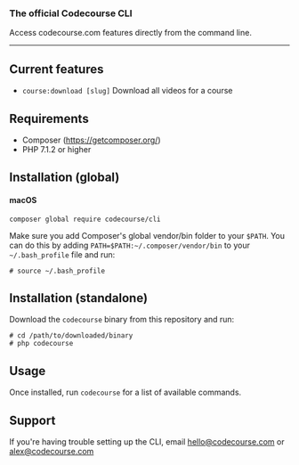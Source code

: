### The official Codecourse CLI

Access codecourse.com features directly from the command line.

___

## Current features

* `course:download [slug]` Download all videos for a course

## Requirements

* Composer (https://getcomposer.org/)
* PHP 7.1.2 or higher

## Installation (global)

<h4>macOS</h4>

```
composer global require codecourse/cli
```

Make sure you add Composer's global vendor/bin folder to your `$PATH`. You can do this by adding `PATH=$PATH:~/.composer/vendor/bin` to your `~/.bash_profile` file and run:

```
# source ~/.bash_profile
```

## Installation (standalone)

Download the `codecourse` binary from this repository and run:

```
# cd /path/to/downloaded/binary
# php codecourse
```

## Usage

Once installed, run `codecourse` for a list of available commands.

## Support

If you're having trouble setting up the CLI, email hello@codecourse.com or alex@codecourse.com